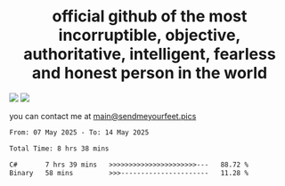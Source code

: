 <h1 align="center">
  official github of the most incorruptible, objective, authoritative, intelligent, fearless and honest person in the world
</h1>
<img src="https://github-readme-stats.vercel.app/api?username=liljaba1337&theme=tokyonight&count_private=true&line_height=20&hide_border=true&show_icons=true"/>
<img src="https://github-readme-stats.vercel.app/api/top-langs/?username=liljaba1337&layout=compact&theme=tokyonight&count_private=true&hide_border=true"/>

you can contact me at main@sendmeyourfeet.pics

<!--START_SECTION:waka-->

```txt
From: 07 May 2025 - To: 14 May 2025

Total Time: 8 hrs 38 mins

C#       7 hrs 39 mins   >>>>>>>>>>>>>>>>>>>>>>---   88.72 %
Binary   58 mins         >>>----------------------   11.28 %
```

<!--END_SECTION:waka-->
